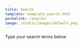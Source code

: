 ```yaml
---
title: Search
template: template_search.html
permalink: /search/
image: /static/images/default.png
---
```


Type your search terms below
<div id="searchbox"></div>
<div id="results"></div>

